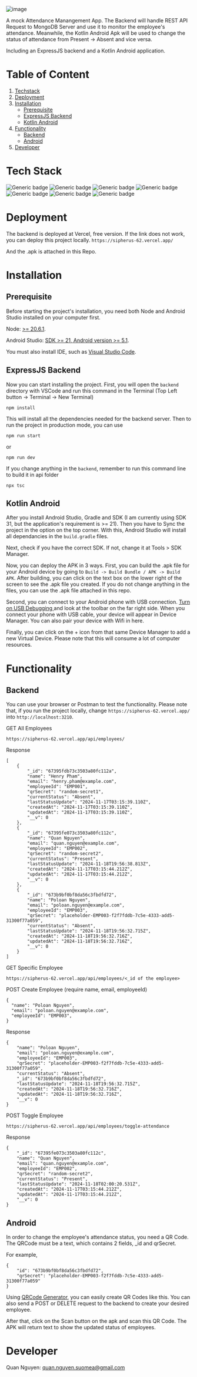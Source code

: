 ![image](https://github.com/user-attachments/assets/396f9102-c8ad-4b02-a46f-ddda513415bd)

A mock Attendance Manangement App. The Backend will handle REST API Request to MongoDB Server and use it to monitor the employee's attendance. Meanwhile, the Kotlin Android Apk will be used to change the status of attendance from Present -> Absent and vice versa.

Including an ExpressJS backend and a Kotlin Android application.

# Table of Content
1. [Techstack](#tech-stack)
2. [Deployment](#deployment)
3. [Installation](#installation)
   - [Prerequisite](#prerequisite)
   - [ExpressJS Backend](#expressjs-backend)
   - [Kotlin Android](#kotlin-android)
5. [Functionality](#functionality)
   - [Backend](#backend)
   - [Android](#android) 
8. [Developer](#developer)
   
# Tech Stack
![Generic badge](https://img.shields.io/badge/node-v.20.6.1-339933.svg)
![Generic badge](https://img.shields.io/badge/nodemon-v.3.1.7-cyan.svg)
![Generic badge](https://img.shields.io/badge/express.js-v.4.21.1-47A248.svg)
![Generic badge](https://img.shields.io/badge/mongoose-v.1.57-800000.svg)
![Generic badge](https://img.shields.io/badge/kotlin-v.2.0.0-7F52FF.svg)
![Generic badge](https://img.shields.io/badge/gradle-v.7.0.0-02303A.svg)
![Generic badge](https://img.shields.io/badge/ZXing-v.4.3.0-pink.svg)

# Deployment
The backend is deployed at Vercel, free version. If the link does not work, you can deploy this project locally.
```https://sipherus-62.vercel.app/```

And the .apk is attached in this Repo.

# Installation
## Prerequisite
Before starting the project's installation, you need both Node and Android Studio installed on your computer first.

Node: [>= 20.6.1](https://developer.android.com/studio/install).

Android Studio: [SDK >= 21, Android version >= 5.1](https://developer.android.com/studio/install).

You must also install IDE, such as [Visual Studio Code](https://code.visualstudio.com/).

## ExpressJS Backend
Now you can start installing the project. First, you will open the ``backend`` directory with VSCode and run this command in the Terminal (Top Left button -> Terminal -> New Terminal)
```
npm install
```
This will install all the dependencies needed for the backend server. Then to run the project in production mode, you can use
```
npm run start
```
or
```
npm run dev
```
If you change anything in the ``backend``, remember to run this command line to build it in api folder
```
npx tsc
```

## Kotlin Android
After you install Android Studio, Gradle and SDK (I am currently using SDK 31, but the application's requirement is >= 21). Then you have to Sync the project in the option on the top corner. With this, Android Studio will install all dependancies in the ``build.gradle`` files.

Next, check if you have the correct SDK. If not, change it at Tools > SDK Manager.

Now, you can deploy the APK in 3 ways. First, you can build the .apk file for your Android device by going to ``Build -> Build Bundle / APK -> Build APK``. After building, you can click on the text box on the lower right of the screen to see the .apk file you created. If you do not change anything in the files, you can use the .apk file attached in this repo.

Second, you can connect to your Android phone with USB connection. [Turn on USB Debugging ](https://developer.android.com/studio/debug/dev-options#:~:text=Enable%20USB%20debugging%20on%20your%20device,-Before%20you%20can&text=Enable%20USB%20debugging%20in%20the,Advanced%20%3E%20Developer%20Options%20%3E%20USB%20debugging) and look at the toolbar on the far right side. When you connect your phone with USB cable, your device will appear in Device Manager. You can also pair your device with Wifi in here.

Finally, you can click on the + icon from that same Device Manager to add a new Virtual Device. Please note that this will consume a lot of computer resources.

# Functionality
## Backend
You can use your browser or Postman to test the functionality. Please note that, if you run the project locally, change ``https://sipherus-62.vercel.app/`` into ``http://localhost:3210``.

GET All Employees 
```
https://sipherus-62.vercel.app/api/employees/
```

Response 
```
[
    {
        "_id": "67395fdb73c3503a80fc112a",
        "name": "Henry Pham",
        "email": "henry.pham@example.com",
        "employeeId": "EMP001",
        "qrSecret": "random-secret1",
        "currentStatus": "Absent",
        "lastStatusUpdate": "2024-11-17T03:15:39.110Z",
        "createdAt": "2024-11-17T03:15:39.110Z",
        "updatedAt": "2024-11-17T03:15:39.110Z",
        "__v": 0
    },
    {
        "_id": "67395fe073c3503a80fc112c",
        "name": "Quan Nguyen",
        "email": "quan.nguyen@example.com",
        "employeeId": "EMP002",
        "qrSecret": "random-secret2",
        "currentStatus": "Present",
        "lastStatusUpdate": "2024-11-18T19:56:38.813Z",
        "createdAt": "2024-11-17T03:15:44.212Z",
        "updatedAt": "2024-11-17T03:15:44.212Z",
        "__v": 0
    },
    {
        "_id": "673b9bf0bf8da56c3fbdfd72",
        "name": "Poloan Nguyen",
        "email": "poloan.nguyen@example.com",
        "employeeId": "EMP003",
        "qrSecret": "placeholder-EMP003-f2f7fddb-7c5e-4333-add5-31300f77a059",
        "currentStatus": "Absent",
        "lastStatusUpdate": "2024-11-18T19:56:32.715Z",
        "createdAt": "2024-11-18T19:56:32.716Z",
        "updatedAt": "2024-11-18T19:56:32.716Z",
        "__v": 0
    }
]
```
GET Specific Employee
```
https://sipherus-62.vercel.app/api/employees/<_id of the employee>
```
POST Create Employee (require name, email, employeeId)
```
{
  "name": "Poloan Nguyen",
  "email": "poloan.nguyen@example.com",
  "employeeId": "EMP003",
}
```
Response
```
{
    "name": "Poloan Nguyen",
    "email": "poloan.nguyen@example.com",
    "employeeId": "EMP003",
    "qrSecret": "placeholder-EMP003-f2f7fddb-7c5e-4333-add5-31300f77a059",
    "currentStatus": "Absent",
    "_id": "673b9bf0bf8da56c3fbdfd72",
    "lastStatusUpdate": "2024-11-18T19:56:32.715Z",
    "createdAt": "2024-11-18T19:56:32.716Z",
    "updatedAt": "2024-11-18T19:56:32.716Z",
    "__v": 0
}
```
POST Toggle Employee
```
https://sipherus-62.vercel.app/api/employees/toggle-attendance
```
Response
```
{
    "_id": "67395fe073c3503a80fc112c",
    "name": "Quan Nguyen",
    "email": "quan.nguyen@example.com",
    "employeeId": "EMP002",
    "qrSecret": "random-secret2",
    "currentStatus": "Present",
    "lastStatusUpdate": "2024-11-18T02:00:20.531Z",
    "createdAt": "2024-11-17T03:15:44.212Z",
    "updatedAt": "2024-11-17T03:15:44.212Z",
    "__v": 0
}
```

## Android
In order to change the employee's attendance status, you need a QR Code. The QRCode must be a text, which contains 2 fields, _id and qrSecret.

For example,
```
{
    "id": "673b9bf0bf8da56c3fbdfd72",
    "qrSecret": "placeholder-EMP003-f2f7fddb-7c5e-4333-add5-31300f77a059"
}
```

Using [QRCode Generator](https://www.qr-code-generator.com/), you can easily create QR Codes like this. You can also send a POST or DELETE request to the backend to create your desired employee.

After that, click on the Scan button on the apk and scan this QR Code. The APK will return text to show the updated status of employees.

# Developer
Quan Nguyen: quan.nguyen.suomea@gmail.com

